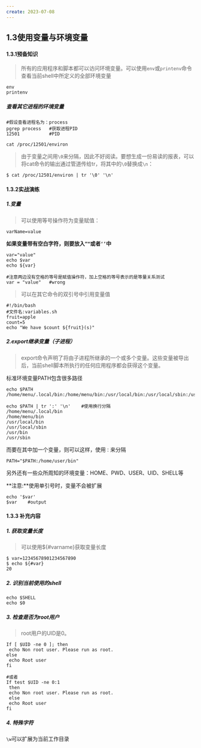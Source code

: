 ```yaml
---
create: 2023-07-08
---
```

## 1.3使用变量与环境变量

#### 1.3.1预备知识

> 所有的应用程序和脚本都可以访问环境变量。可以使用`env`或`printenv`命令查看当前shell中所定义的全部环境变量

```shell
env
printenv
```

##### 查看其它进程的环境变量

```shell
#假设查看进程名为：process
pgrep process	#获取进程PID
12501			#PID

cat /proc/12501/environ
```

> 由于变量之间用`\0`来分隔，因此不好阅读。要想生成一份易读的报表，可以将cat命令的输出通过管道传给tr，将其中的`\0`替换成`\n`：

```shell
$ cat /proc/12501/environ | tr '\0' '\n'
```

#### 1.3.2实战演练

##### 1.变量

>可以使用等号操作符为变量赋值：

`varName=value`

**如果变量带有空白字符，则要放入`”“`或者`‘’`中**

```shell
var="value"
echo $var
echo ${var}

#注意两边没有空格的等号是赋值操作符，加上空格的等号表示的是等量关系测试
var = "value"	#wrong
```

> 可以在其它命令的双引号中引用变量值

```shell
#!/bin/bash 
#文件名:variables.sh 
fruit=apple 
count=5 
echo "We have $count ${fruit}(s)"
```

##### 2.export继承变量（子进程）

>export命令声明了将由子进程所继承的一个或多个变量。这些变量被导出后，当前shell脚本所执行的任何应用程序都会获得这个变量。

标准环境变量PATH包含很多路径

```shell
echo $PATH
/home/menu/.local/bin:/home/menu/bin:/usr/local/bin:/usr/local/sbin:/usr/bin:/usr/sbin

echo $PATH | tr ':' '\n'	#使用换行分隔
/home/menu/.local/bin
/home/menu/bin
/usr/local/bin
/usr/local/sbin
/usr/bin
/usr/sbin
```

而要在其中加一个变量，则可以这样，使用`：`来分隔

```shell
PATH="$PATH:/home/user/bin"
```

另外还有一些众所周知的环境变量：HOME、PWD、USER、UID、SHELL等

**注意:**使用单引号时，变量不会被扩展

```shell
echo '$var'
$var	#output
```

#### 1.3.3 补充内容

##### 1. 获取变量长度

> 可以使用${#varname}获取变量长度

```shell
$ var=12345678901234567890 
$ echo ${#var} 
20
```

##### 2. 识别当前使用的shell

```shell
echo $SHELL
echo $0
```

##### 3. 检查是否为root用户

> root用户的UID是0。

```shell
If [ $UID -ne 0 ]; then 
 echo Non root user. Please run as root. 
else 
 echo Root user 
fi

#或者
If test $UID -ne 0:1 
 then 
 echo Non root user. Please run as root. 
 else 
 echo Root user 
fi
```

##### 4. 特殊字符

`\w`可以扩展为当前工作目录



